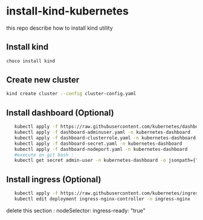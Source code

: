 # install-kind-kubernetes
this repo describe how to install kind utility

## Install kind

```bash
choco install kind
```
## Create new cluster

```bash
kind create cluster --config cluster-config.yaml
```

## Install dashboard (Optional)

```bash
   kubectl apply -f https://raw.githubusercontent.com/kubernetes/dashboard/v2.7.0/aio/deploy/recommended.yaml
   kubectl apply -f dashboard-adminuser.yaml -n kubernetes-dashboard
   kubectl apply -f dashboard-clusterrole.yaml -n kubernetes-dashboard
   kubectl apply -f dashboard-secret.yaml -n kubernetes-dashboard
   kubectl apply -f dashboard-nodeport.yaml -n kubernetes-dashboard
   #execute on git bash :
   kubectl get secret admin-user -n kubernetes-dashboard -o jsonpath={".data.token"} | base64 -d
```

## Install ingress (Optional)

```bash
   kubectl apply -f https://raw.githubusercontent.com/kubernetes/ingress-nginx/main/deploy/static/provider/kind/deploy.yaml
   kubectl edit deployment ingress-nginx-controller -n ingress-nginx
```
   delete this section :
                         nodeSelector:
                             ingress-ready: "true"